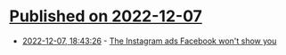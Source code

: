 # [Published on 2022-12-07](index.md)

* [2022-12-07, 18:43:26](https://news.ycombinator.com/item?id=33898336) - [The Instagram ads Facebook won't show you](https://signal.org/blog/the-instagram-ads-you-will-never-see/)
